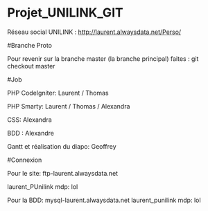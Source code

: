 # Projet_UNILINK_GIT

Réseau social UNILINK : http://laurent.alwaysdata.net/Perso/

#Branche Proto

Pour revenir sur la branche master (la branche principal) faites : git checkout master

#Job

PHP CodeIgniter: Laurent / Thomas

PHP Smarty: Laurent / Thomas / Alexandra

CSS: Alexandra

BDD : Alexandre

Gantt et réalisation du diapo: Geoffrey

#Connexion

Pour le site:
ftp-laurent.alwaysdata.net

laurent_PUnilink
mdp: lol

Pour la BDD:
mysql-laurent.alwaysdata.net
laurent_punilink
mdp: lol
